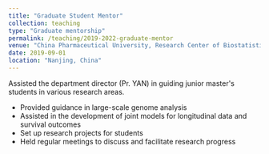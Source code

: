 ```yaml
---
title: "Graduate Student Mentor"
collection: teaching
type: "Graduate mentorship"
permalink: /teaching/2019-2022-graduate-mentor
venue: "China Pharmaceutical University, Research Center of Biostatistics"
date: 2019-09-01
location: "Nanjing, China"
---
```


Assisted the department director (Pr. YAN) in guiding junior master's students in various research areas.

* Provided guidance in large-scale genome analysis
* Assisted in the development of joint models for longitudinal data and survival outcomes
* Set up research projects for students
* Held regular meetings to discuss and facilitate research progress